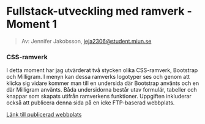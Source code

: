 # Fullstack-utveckling med ramverk - Moment 1
> Av: Jennifer Jakobsson, jeja2306@student.miun.se

### CSS-ramverk 

I detta moment har jag utvärderat två stycken olika CSS-ramverk, Bootstrap och Milligram. I menyn kan dessa ramverks logotyper ses och genom att klicka sig vidare kommer man till en undersida där Bootstrap använts och en där Milligram använts. Båda undersidorna består utav formulär, tabeller och knappar som skapats utifrån ramverkens funktioner. Uppgiften inkluderar också att publicera denna sida på en icke FTP-baserad webbplats.

 [Länk till publicerad webbplats](https://dt208g-angular2.netlify.app/courses)